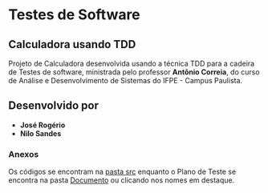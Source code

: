# Testes de Software
## Calculadora usando TDD
Projeto de Calculadora desenvolvida usando a técnica TDD para a cadeira de Testes de software, ministrada pelo professor **Antônio Correia**, 
do curso de Análise e Desenvolvimento de Sistemas do IFPE - Campus Paulista.

## Desenvolvido por
 - **José Rogério**
 - **Nilo Sandes**

### Anexos
Os códigos se encontram na [pasta src]() enquanto o Plano de Teste se encontra na pasta [Documento]() ou clicando nos nomes em destaque.